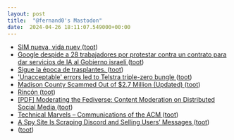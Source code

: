 ```yaml
---
layout: post
title:  "@fernand0's Mastodon"
date:  2024-04-26 18:11:07.549000+00:00
---
```

*  [SIM nueva, vida nuev ](https://mastodon.social/@fernand0/112338866506890334) ([toot](https://mastodon.social/@fernand0/112338866506890334))
*  [Google despide a 28 trabajadores por protestar contra un contrato para dar servicios de IA al Gobierno israelí ](https://www.europapress.es/internacional/noticia-google-despide-28-trabajadores-protestar-contra-contrato-dar-servicios-ia-gobierno-israeli-20240418051747.htm) ([toot](https://mastodon.social/@fernand0/112338605812702881))
*  [Sigue la época de trasplantes. ](https://avecesunafoto.wordpress.com/2024/04/26/sigue-la-epoca-de-trasplantes) ([toot](https://mastodon.social/@fernand0/112338417359721973))
*  ['Unacceptable' errors led to Telstra triple-zero bungle ](https://www.thenewdaily.com.au/news/national/2024/03/27/errors-telstra-triple-zero-outag) ([toot](https://mastodon.social/@fernand0/112338380406034835))
*  [Madison County Scammed Out of $2.7 Million (Updated) ](https://kingfish1935.blogspot.com/2024/03/madison-county-scammed-out-of-27-million.htm) ([toot](https://mastodon.social/@fernand0/112338316815400672))
*  [Rincón ](https://www.flickr.com/photos/fernand0/53652022257) ([toot](https://mastodon.social/@fernand0/112338256317630572))
*  [[PDF] Moderating the Fediverse: Content Moderation on Distributed Social Media   ](https://www.journaloffreespeechlaw.org/rozenshtein2.pdf) ([toot](https://mastodon.social/@fernand0/112338036382087889))
*  [Technical Marvels – Communications of the ACM ](https://cacm.acm.org/blogcacm/technical-marvels) ([toot](https://mastodon.social/@fernand0/112337229669625421))
*  [A Spy Site Is Scraping Discord and Selling Users’ Messages ](https://www.404media.co/a-spy-site-is-scraping-discord-and-selling-users-messages) ([toot](https://mastodon.social/@fernand0/112336968376450518))
*  [ ](https://mastodon.social/@idar) ([toot](https://mastodon.social/@fernand0/112336921466456404))
